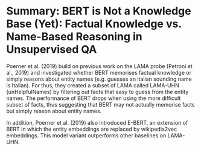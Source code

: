 # Summary: BERT is Not a Knowledge Base (Yet): Factual Knowledge vs. Name-Based Reasoning in Unsupervised QA

Poerner et al. (2019) build on previous work on the LAMA probe (Petroni et al., 2019) and investigated whether BERT memorises factual knowledge or simply reasons about entity names (e.g. guesses an italian sounding name is Italian). For thus, they created a subset of LAMA called LAMA-UHN (unHelpfulNames) by filtering out facts that easy to guess from the entity names. The performance of BERT drops when using the more difficult subset of facts, thus suggesting that BERT may not actually memorise facts but simply reason about entity names. 

In addition, Poerner et al. (2019) also introduced E-BERT, an extension of BERT in which the entity embeddings are replaced by wikipedia2vec embeddings. This model variant outperforms other baselines on LAMA-UHN. 